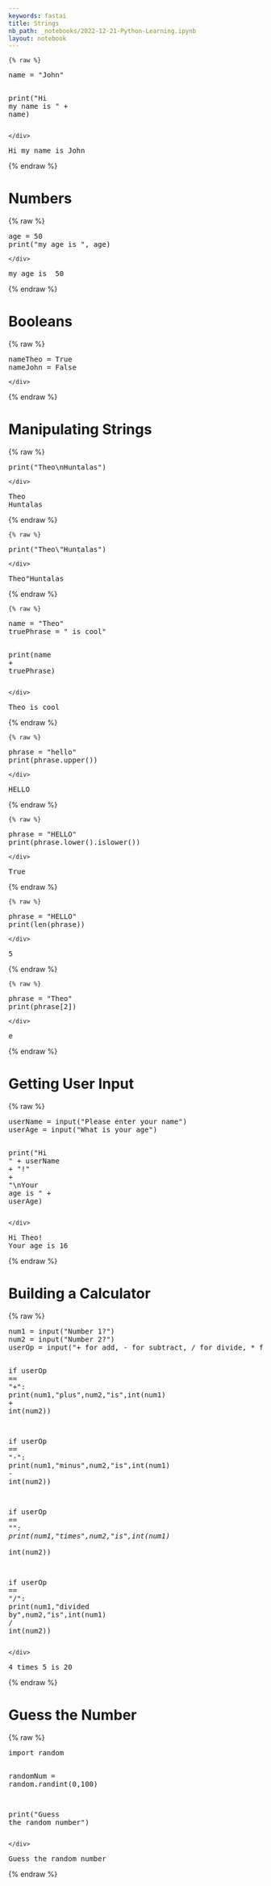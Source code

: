 ```yaml
---
keywords: fastai
title: Strings
nb_path: _notebooks/2022-12-21-Python-Learning.ipynb
layout: notebook
---
```


<!--
#################################################
### THIS FILE WAS AUTOGENERATED! DO NOT EDIT! ###
#################################################
# file to edit: _notebooks/2022-12-21-Python-Learning.ipynb
-->

<div class="container" id="notebook-container">
        
    {% raw %}
    
<div class="cell border-box-sizing code_cell rendered">
<div class="input">

<div class="inner_cell">
    <div class="input_area">
<div class=" highlight hl-ipython3"><pre><span></span><span class="n">name</span> <span class="o">=</span> <span class="s2">&quot;John&quot;</span>

<span class="nb">print</span><span class="p">(</span><span class="s2">&quot;Hi my name is &quot;</span> <span class="o">+</span> <span class="n">name</span><span class="p">)</span>
</pre></div>

    </div>
</div>
</div>

<div class="output_wrapper">
<div class="output">

<div class="output_area">

<div class="output_subarea output_stream output_stdout output_text">
<pre>Hi my name is John
</pre>
</div>
</div>

</div>
</div>

</div>
    {% endraw %}

<div class="cell border-box-sizing text_cell rendered"><div class="inner_cell">
<div class="text_cell_render border-box-sizing rendered_html">
<h1 id="Numbers">Numbers<a class="anchor-link" href="#Numbers"> </a></h1>
</div>
</div>
</div>
    {% raw %}
    
<div class="cell border-box-sizing code_cell rendered">
<div class="input">

<div class="inner_cell">
    <div class="input_area">
<div class=" highlight hl-ipython3"><pre><span></span><span class="n">age</span> <span class="o">=</span> <span class="mi">50</span>
<span class="nb">print</span><span class="p">(</span><span class="s2">&quot;my age is &quot;</span><span class="p">,</span> <span class="n">age</span><span class="p">)</span>
</pre></div>

    </div>
</div>
</div>

<div class="output_wrapper">
<div class="output">

<div class="output_area">

<div class="output_subarea output_stream output_stdout output_text">
<pre>my age is  50
</pre>
</div>
</div>

</div>
</div>

</div>
    {% endraw %}

<div class="cell border-box-sizing text_cell rendered"><div class="inner_cell">
<div class="text_cell_render border-box-sizing rendered_html">
<h1 id="Booleans">Booleans<a class="anchor-link" href="#Booleans"> </a></h1>
</div>
</div>
</div>
    {% raw %}
    
<div class="cell border-box-sizing code_cell rendered">
<div class="input">

<div class="inner_cell">
    <div class="input_area">
<div class=" highlight hl-ipython3"><pre><span></span><span class="n">nameTheo</span> <span class="o">=</span> <span class="kc">True</span>
<span class="n">nameJohn</span> <span class="o">=</span> <span class="kc">False</span>
</pre></div>

    </div>
</div>
</div>

</div>
    {% endraw %}

<div class="cell border-box-sizing text_cell rendered"><div class="inner_cell">
<div class="text_cell_render border-box-sizing rendered_html">
<h1 id="Manipulating-Strings">Manipulating Strings<a class="anchor-link" href="#Manipulating-Strings"> </a></h1>
</div>
</div>
</div>
    {% raw %}
    
<div class="cell border-box-sizing code_cell rendered">
<div class="input">

<div class="inner_cell">
    <div class="input_area">
<div class=" highlight hl-ipython3"><pre><span></span><span class="nb">print</span><span class="p">(</span><span class="s2">&quot;Theo</span><span class="se">\n</span><span class="s2">Huntalas&quot;</span><span class="p">)</span>
</pre></div>

    </div>
</div>
</div>

<div class="output_wrapper">
<div class="output">

<div class="output_area">

<div class="output_subarea output_stream output_stdout output_text">
<pre>Theo
Huntalas
</pre>
</div>
</div>

</div>
</div>

</div>
    {% endraw %}

    {% raw %}
    
<div class="cell border-box-sizing code_cell rendered">
<div class="input">

<div class="inner_cell">
    <div class="input_area">
<div class=" highlight hl-ipython3"><pre><span></span><span class="nb">print</span><span class="p">(</span><span class="s2">&quot;Theo</span><span class="se">\&quot;</span><span class="s2">Huntalas&quot;</span><span class="p">)</span>
</pre></div>

    </div>
</div>
</div>

<div class="output_wrapper">
<div class="output">

<div class="output_area">

<div class="output_subarea output_stream output_stdout output_text">
<pre>Theo&#34;Huntalas
</pre>
</div>
</div>

</div>
</div>

</div>
    {% endraw %}

    {% raw %}
    
<div class="cell border-box-sizing code_cell rendered">
<div class="input">

<div class="inner_cell">
    <div class="input_area">
<div class=" highlight hl-ipython3"><pre><span></span><span class="n">name</span> <span class="o">=</span> <span class="s2">&quot;Theo&quot;</span>
<span class="n">truePhrase</span> <span class="o">=</span> <span class="s2">&quot; is cool&quot;</span>

<span class="nb">print</span><span class="p">(</span><span class="n">name</span> <span class="o">+</span> <span class="n">truePhrase</span><span class="p">)</span>
</pre></div>

    </div>
</div>
</div>

<div class="output_wrapper">
<div class="output">

<div class="output_area">

<div class="output_subarea output_stream output_stdout output_text">
<pre>Theo is cool
</pre>
</div>
</div>

</div>
</div>

</div>
    {% endraw %}

    {% raw %}
    
<div class="cell border-box-sizing code_cell rendered">
<div class="input">

<div class="inner_cell">
    <div class="input_area">
<div class=" highlight hl-ipython3"><pre><span></span><span class="n">phrase</span> <span class="o">=</span> <span class="s2">&quot;hello&quot;</span>
<span class="nb">print</span><span class="p">(</span><span class="n">phrase</span><span class="o">.</span><span class="n">upper</span><span class="p">())</span>
</pre></div>

    </div>
</div>
</div>

<div class="output_wrapper">
<div class="output">

<div class="output_area">

<div class="output_subarea output_stream output_stdout output_text">
<pre>HELLO
</pre>
</div>
</div>

</div>
</div>

</div>
    {% endraw %}

    {% raw %}
    
<div class="cell border-box-sizing code_cell rendered">
<div class="input">

<div class="inner_cell">
    <div class="input_area">
<div class=" highlight hl-ipython3"><pre><span></span><span class="n">phrase</span> <span class="o">=</span> <span class="s2">&quot;HELLO&quot;</span>
<span class="nb">print</span><span class="p">(</span><span class="n">phrase</span><span class="o">.</span><span class="n">lower</span><span class="p">()</span><span class="o">.</span><span class="n">islower</span><span class="p">())</span>
</pre></div>

    </div>
</div>
</div>

<div class="output_wrapper">
<div class="output">

<div class="output_area">

<div class="output_subarea output_stream output_stdout output_text">
<pre>True
</pre>
</div>
</div>

</div>
</div>

</div>
    {% endraw %}

    {% raw %}
    
<div class="cell border-box-sizing code_cell rendered">
<div class="input">

<div class="inner_cell">
    <div class="input_area">
<div class=" highlight hl-ipython3"><pre><span></span><span class="n">phrase</span> <span class="o">=</span> <span class="s2">&quot;HELLO&quot;</span>
<span class="nb">print</span><span class="p">(</span><span class="nb">len</span><span class="p">(</span><span class="n">phrase</span><span class="p">))</span>
</pre></div>

    </div>
</div>
</div>

<div class="output_wrapper">
<div class="output">

<div class="output_area">

<div class="output_subarea output_stream output_stdout output_text">
<pre>5
</pre>
</div>
</div>

</div>
</div>

</div>
    {% endraw %}

    {% raw %}
    
<div class="cell border-box-sizing code_cell rendered">
<div class="input">

<div class="inner_cell">
    <div class="input_area">
<div class=" highlight hl-ipython3"><pre><span></span><span class="n">phrase</span> <span class="o">=</span> <span class="s2">&quot;Theo&quot;</span>
<span class="nb">print</span><span class="p">(</span><span class="n">phrase</span><span class="p">[</span><span class="mi">2</span><span class="p">])</span>
</pre></div>

    </div>
</div>
</div>

<div class="output_wrapper">
<div class="output">

<div class="output_area">

<div class="output_subarea output_stream output_stdout output_text">
<pre>e
</pre>
</div>
</div>

</div>
</div>

</div>
    {% endraw %}

<div class="cell border-box-sizing text_cell rendered"><div class="inner_cell">
<div class="text_cell_render border-box-sizing rendered_html">
<h1 id="Getting-User-Input">Getting User Input<a class="anchor-link" href="#Getting-User-Input"> </a></h1>
</div>
</div>
</div>
    {% raw %}
    
<div class="cell border-box-sizing code_cell rendered">
<div class="input">

<div class="inner_cell">
    <div class="input_area">
<div class=" highlight hl-ipython3"><pre><span></span><span class="n">userName</span> <span class="o">=</span> <span class="nb">input</span><span class="p">(</span><span class="s2">&quot;Please enter your name&quot;</span><span class="p">)</span>
<span class="n">userAge</span> <span class="o">=</span> <span class="nb">input</span><span class="p">(</span><span class="s2">&quot;What is your age&quot;</span><span class="p">)</span>

<span class="nb">print</span><span class="p">(</span><span class="s2">&quot;Hi &quot;</span> <span class="o">+</span> <span class="n">userName</span> <span class="o">+</span> <span class="s2">&quot;!&quot;</span> <span class="o">+</span> <span class="s2">&quot;</span><span class="se">\n</span><span class="s2">Your age is &quot;</span> <span class="o">+</span> <span class="n">userAge</span><span class="p">)</span> 
</pre></div>

    </div>
</div>
</div>

<div class="output_wrapper">
<div class="output">

<div class="output_area">

<div class="output_subarea output_stream output_stdout output_text">
<pre>Hi Theo!
Your age is 16
</pre>
</div>
</div>

</div>
</div>

</div>
    {% endraw %}

<div class="cell border-box-sizing text_cell rendered"><div class="inner_cell">
<div class="text_cell_render border-box-sizing rendered_html">
<h1 id="Building-a-Calculator">Building a Calculator<a class="anchor-link" href="#Building-a-Calculator"> </a></h1>
</div>
</div>
</div>
    {% raw %}
    
<div class="cell border-box-sizing code_cell rendered">
<div class="input">

<div class="inner_cell">
    <div class="input_area">
<div class=" highlight hl-ipython3"><pre><span></span><span class="n">num1</span> <span class="o">=</span> <span class="nb">input</span><span class="p">(</span><span class="s2">&quot;Number 1?&quot;</span><span class="p">)</span>
<span class="n">num2</span> <span class="o">=</span> <span class="nb">input</span><span class="p">(</span><span class="s2">&quot;Number 2?&quot;</span><span class="p">)</span>
<span class="n">userOp</span> <span class="o">=</span> <span class="nb">input</span><span class="p">(</span><span class="s2">&quot;+ for add, - for subtract, / for divide, * for multiply&quot;</span><span class="p">)</span>

<span class="k">if</span> <span class="n">userOp</span> <span class="o">==</span> <span class="s2">&quot;+&quot;</span><span class="p">:</span>
    <span class="nb">print</span><span class="p">(</span><span class="n">num1</span><span class="p">,</span><span class="s2">&quot;plus&quot;</span><span class="p">,</span><span class="n">num2</span><span class="p">,</span><span class="s2">&quot;is&quot;</span><span class="p">,</span><span class="nb">int</span><span class="p">(</span><span class="n">num1</span><span class="p">)</span> <span class="o">+</span> <span class="nb">int</span><span class="p">(</span><span class="n">num2</span><span class="p">))</span>

<span class="k">if</span> <span class="n">userOp</span> <span class="o">==</span> <span class="s2">&quot;-&quot;</span><span class="p">:</span>
    <span class="nb">print</span><span class="p">(</span><span class="n">num1</span><span class="p">,</span><span class="s2">&quot;minus&quot;</span><span class="p">,</span><span class="n">num2</span><span class="p">,</span><span class="s2">&quot;is&quot;</span><span class="p">,</span><span class="nb">int</span><span class="p">(</span><span class="n">num1</span><span class="p">)</span> <span class="o">-</span> <span class="nb">int</span><span class="p">(</span><span class="n">num2</span><span class="p">))</span>

<span class="k">if</span> <span class="n">userOp</span> <span class="o">==</span> <span class="s2">&quot;*&quot;</span><span class="p">:</span>
    <span class="nb">print</span><span class="p">(</span><span class="n">num1</span><span class="p">,</span><span class="s2">&quot;times&quot;</span><span class="p">,</span><span class="n">num2</span><span class="p">,</span><span class="s2">&quot;is&quot;</span><span class="p">,</span><span class="nb">int</span><span class="p">(</span><span class="n">num1</span><span class="p">)</span> <span class="o">*</span> <span class="nb">int</span><span class="p">(</span><span class="n">num2</span><span class="p">))</span>

<span class="k">if</span> <span class="n">userOp</span> <span class="o">==</span> <span class="s2">&quot;/&quot;</span><span class="p">:</span>
    <span class="nb">print</span><span class="p">(</span><span class="n">num1</span><span class="p">,</span><span class="s2">&quot;divided by&quot;</span><span class="p">,</span><span class="n">num2</span><span class="p">,</span><span class="s2">&quot;is&quot;</span><span class="p">,</span><span class="nb">int</span><span class="p">(</span><span class="n">num1</span><span class="p">)</span> <span class="o">/</span> <span class="nb">int</span><span class="p">(</span><span class="n">num2</span><span class="p">))</span>
</pre></div>

    </div>
</div>
</div>

<div class="output_wrapper">
<div class="output">

<div class="output_area">

<div class="output_subarea output_stream output_stdout output_text">
<pre>4 times 5 is 20
</pre>
</div>
</div>

</div>
</div>

</div>
    {% endraw %}

<div class="cell border-box-sizing text_cell rendered"><div class="inner_cell">
<div class="text_cell_render border-box-sizing rendered_html">
<h1 id="Guess-the-Number">Guess the Number<a class="anchor-link" href="#Guess-the-Number"> </a></h1>
</div>
</div>
</div>
    {% raw %}
    
<div class="cell border-box-sizing code_cell rendered">
<div class="input">

<div class="inner_cell">
    <div class="input_area">
<div class=" highlight hl-ipython3"><pre><span></span><span class="kn">import</span> <span class="nn">random</span>

<span class="n">randomNum</span> <span class="o">=</span> <span class="n">random</span><span class="o">.</span><span class="n">randint</span><span class="p">(</span><span class="mi">0</span><span class="p">,</span><span class="mi">100</span><span class="p">)</span>

<span class="nb">print</span><span class="p">(</span><span class="s2">&quot;Guess the random number&quot;</span><span class="p">)</span>
</pre></div>

    </div>
</div>
</div>

<div class="output_wrapper">
<div class="output">

<div class="output_area">

<div class="output_subarea output_stream output_stdout output_text">
<pre>Guess the random number
</pre>
</div>
</div>

</div>
</div>

</div>
    {% endraw %}

</div>
 


